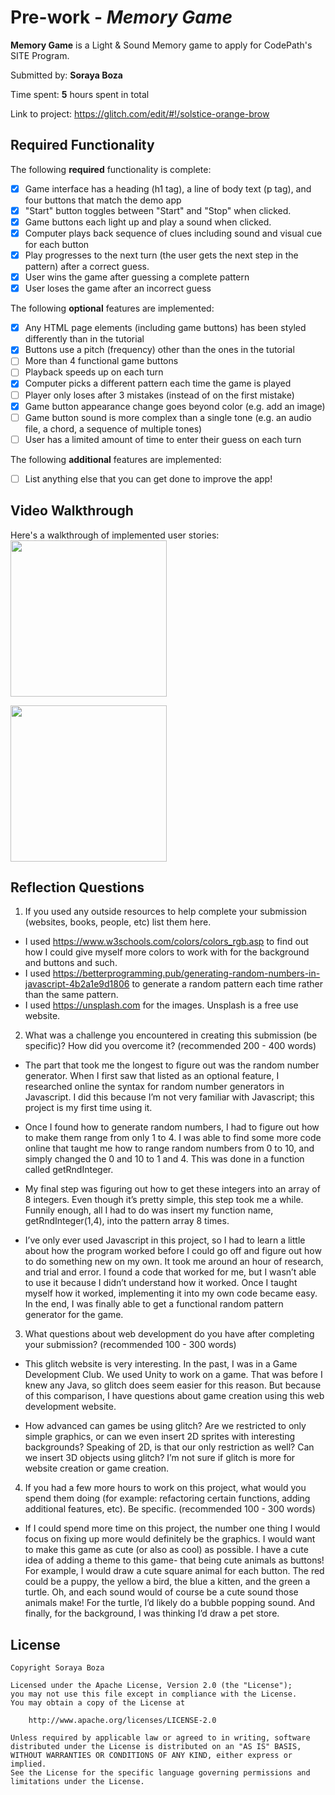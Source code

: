 # Pre-work - *Memory Game*

**Memory Game** is a Light & Sound Memory game to apply for CodePath's SITE Program. 

Submitted by: **Soraya Boza**

Time spent: **5** hours spent in total

Link to project: https://glitch.com/edit/#!/solstice-orange-brow

## Required Functionality

The following **required** functionality is complete:

* [x] Game interface has a heading (h1 tag), a line of body text (p tag), and four buttons that match the demo app
* [x] "Start" button toggles between "Start" and "Stop" when clicked. 
* [x] Game buttons each light up and play a sound when clicked. 
* [x] Computer plays back sequence of clues including sound and visual cue for each button
* [x] Play progresses to the next turn (the user gets the next step in the pattern) after a correct guess. 
* [x] User wins the game after guessing a complete pattern
* [x] User loses the game after an incorrect guess

The following **optional** features are implemented:

* [x] Any HTML page elements (including game buttons) has been styled differently than in the tutorial
* [x] Buttons use a pitch (frequency) other than the ones in the tutorial
* [ ] More than 4 functional game buttons
* [ ] Playback speeds up on each turn
* [x] Computer picks a different pattern each time the game is played
* [ ] Player only loses after 3 mistakes (instead of on the first mistake)
* [x] Game button appearance change goes beyond color (e.g. add an image)
* [ ] Game button sound is more complex than a single tone (e.g. an audio file, a chord, a sequence of multiple tones)
* [ ] User has a limited amount of time to enter their guess on each turn

The following **additional** features are implemented:

- [ ] List anything else that you can get done to improve the app!

## Video Walkthrough

Here's a walkthrough of implemented user stories:
<img src ="http://g.recordit.co/Jtw52KIJYV.gif" width = 250><br>


<img src ="http://g.recordit.co/LxfBUW4vqO.gif" width = 250><br>


## Reflection Questions
1. If you used any outside resources to help complete your submission (websites, books, people, etc) list them here. 
* I used https://www.w3schools.com/colors/colors_rgb.asp to find out how I could give myself more colors to work with for the background and buttons and such.
* I used https://betterprogramming.pub/generating-random-numbers-in-javascript-4b2a1e9d1806 to generate a random pattern each time rather than the same pattern.
* I used https://unsplash.com for the images. Unsplash is a free use website.

2. What was a challenge you encountered in creating this submission (be specific)? How did you overcome it? (recommended 200 - 400 words) 
* The part that took me the longest to figure out was the random number generator. When I first saw that listed as an optional feature, I researched online the syntax for random number generators in Javascript. I did this because I’m not very familiar with Javascript; this project is my first time using it.

* Once I found how to generate random numbers, I had to figure out how to make them range from only 1 to 4. I was able to find some more code online that taught me how to range random numbers from 0 to 10, and simply changed the 0 and 10 to 1 and 4. This was done in a function called getRndInteger.

* My final step was figuring out how to get these integers into an array of 8 integers. Even though it’s pretty simple, this step took me a while. Funnily enough, all I had to do was insert my function name, getRndInteger(1,4), into the pattern array 8 times.

*  I’ve only ever used Javascript in this project, so I had to learn a little about how the program worked before I could go off and figure out how to do something new on my own. It took me around an hour of research, and trial and error. I found a code that worked for me, but I wasn’t able to use it because I didn’t understand how it worked. Once I taught myself how it worked, implementing it into my own code became easy. In the end, I was finally able to get a functional random pattern generator for the game.

3. What questions about web development do you have after completing your submission? (recommended 100 - 300 words) 
* This glitch website is very interesting. In the past, I was in a Game Development Club. We used Unity to work on a game. That was before I knew any Java, so glitch does seem easier for this reason. But because of this comparison, I have questions about game creation using this web development website.

* How advanced can games be using glitch? Are we restricted to only simple graphics, or can we even insert 2D sprites with interesting backgrounds? Speaking of 2D, is that our only restriction as well? Can we insert 3D objects using glitch? I’m not sure if glitch is more for website creation or game creation. 


4. If you had a few more hours to work on this project, what would you spend them doing (for example: refactoring certain functions, adding additional features, etc). Be specific. (recommended 100 - 300 words) 
* If I could spend more time on this project, the number one thing I would focus on fixing up more would definitely be the graphics. I would want to make this game as cute (or also as cool) as possible. I have a cute idea of adding a theme to this game- that being cute animals as buttons! For example, I would draw a cute square animal for each button. The red could be a puppy, the yellow a bird, the blue a kitten, and the green a turtle. Oh, and each sound would of course be a cute sound those animals make! For the turtle, I’d likely do a bubble popping sound. And finally, for the background, I was thinking I’d draw a pet store.



## License

    Copyright Soraya Boza

    Licensed under the Apache License, Version 2.0 (the "License");
    you may not use this file except in compliance with the License.
    You may obtain a copy of the License at

        http://www.apache.org/licenses/LICENSE-2.0

    Unless required by applicable law or agreed to in writing, software
    distributed under the License is distributed on an "AS IS" BASIS,
    WITHOUT WARRANTIES OR CONDITIONS OF ANY KIND, either express or implied.
    See the License for the specific language governing permissions and
    limitations under the License.
